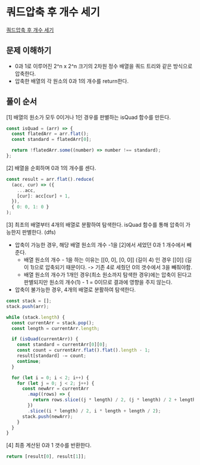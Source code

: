 # 쿼드압축 후 개수 세기

[쿼드압축 후 개수 세기](https://programmers.co.kr/learn/courses/30/lessons/68936)

## 문제 이해하기

- 0과 1로 이루어진 2^n x 2^n 크기의 2차원 정수 배열을 쿼드 트리와 같은 방식으로 압축한다.
- 압축한 배열의 각 원소의 0과 1의 개수를 return한다.

## 풀이 순서

[1] 배열의 원소가 모두 0이거나 1인 경우를 판별하는 isQuad 함수를 만든다.

```js
const isQuad = (arr) => {
  const flatedArr = arr.flat();
  const standard = flatedArr[0];

  return !flatedArr.some((number) => number !== standard);
};
```

[2] 배열을 순회하며 0과 1의 개수를 센다.

```js
const result = arr.flat().reduce(
  (acc, cur) => ({
    ...acc,
    [cur]: acc[cur] + 1,
  }),
  { 0: 0, 1: 0 }
);
```

[3] 최초의 배열부터 4개의 배열로 분활하여 탐색한다. isQuad 함수를 통해 압축이 가능한지 판별한다. (dfs)

- 압축이 가능한 경우, 해당 배열 원소의 개수 -1을 [2]에서 세었던 0과 1 개수에서 빼준다.
  - 배열 원소의 개수 - 1을 하는 이유는 \[[0, 0], [0, 0]] (길이 4) 인 경우 \[[0]] (길이 1)으로 압축되기 때문이다. -> 기존 4로 세줬던 0의 갯수에서 3을 빼줘야함.
  - 배열 원소의 개수가 1개인 경우(최소 원소까지 탐색한 경우)에는 압축이 된다고 판별되지만 원소의 개수(1) - 1 = 0이므로 결과에 영향을 주지 않는다.
- 압축이 불가능한 경우, 4개의 배열로 분활하여 탐색한다.

```js
const stack = [];
stack.push(arr);

while (stack.length) {
  const currentArr = stack.pop();
  const length = currentArr.length;

  if (isQuad(currentArr)) {
    const standard = currentArr[0][0];
    const count = currentArr.flat().flat().length - 1;
    result[standard] -= count;
    continue;
  }

  for (let i = 0; i < 2; i++) {
    for (let j = 0; j < 2; j++) {
      const newArr = currentArr
        .map((rows) => {
          return rows.slice((j * length) / 2, (j * length) / 2 + length / 2);
        })
        .slice((i * length) / 2, i * length + length / 2);
      stack.push(newArr);
    }
  }
}
```

[4] 최종 계산된 0과 1 갯수를 반환한다.

```js
return [result[0], result[1]];
```
